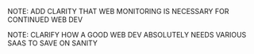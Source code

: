 
NOTE: ADD CLARITY THAT WEB MONITORING IS NECESSARY FOR CONTINUED WEB DEV

NOTE: CLARIFY HOW A GOOD WEB DEV ABSOLUTELY NEEDS VARIOUS SAAS TO SAVE ON SANITY
